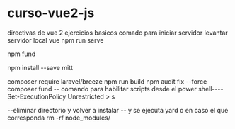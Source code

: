 # curso-vue2-js
directivas de vue 2 ejercicios basicos
comado para iniciar servidor
levantar servidor local vue
npm run serve


npm fund

npm install --save mitt

composer require laravel/breeze
 npm run build
npm audit fix --force
composer fund
-- comando para habilitar scripts  desde el power shell----
Set-ExecutionPolicy Unrestricted > s

--eliminar directorio y volver a instalar -- y se ejecuta yard o en caso el que corresponda
rm -rf node_modules/
